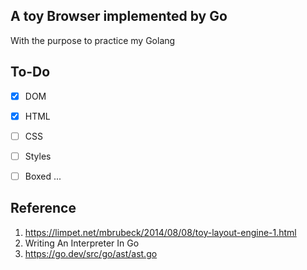 ## A toy Browser implemented by Go

With the purpose to practice my Golang 

## To-Do
- [x] DOM 
- [x] HTML 
- [ ] CSS
- [ ] Styles
- [ ] Boxed
...


## Reference 
1. https://limpet.net/mbrubeck/2014/08/08/toy-layout-engine-1.html
2. Writing An Interpreter In Go
3. https://go.dev/src/go/ast/ast.go